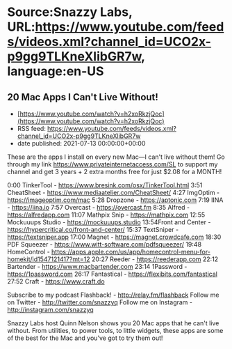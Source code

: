 # Source:Snazzy Labs, URL:https://www.youtube.com/feeds/videos.xml?channel_id=UCO2x-p9gg9TLKneXlibGR7w, language:en-US

## 20 Mac Apps I Can't Live Without!
 - [https://www.youtube.com/watch?v=h2xoRkzjQoc](https://www.youtube.com/watch?v=h2xoRkzjQoc)
 - RSS feed: https://www.youtube.com/feeds/videos.xml?channel_id=UCO2x-p9gg9TLKneXlibGR7w
 - date published: 2021-07-13 00:00:00+00:00

These are the apps I install on every new Mac—I can't live without them!
Go through my link https://www.privateinternetaccess.com/SL to support my channel and get 3 years + 2 extra months free for just $2.08 for a MONTH!

0:00 TinkerTool - https://www.bresink.com/osx/TinkerTool.html
3:51 CheatSheet  - https://www.mediaatelier.com/CheatSheet/
4:27 ImgOptim - https://imageoptim.com/mac
5:28 Dropzone  - https://aptonic.com
7:19 IINA - https://iina.io
7:57 Overcast  - https://overcast.fm
8:35 Alfred - https://alfredapp.com
11:07 Mathpix Snip - https://mathpix.com
12:55 Mockuuups Studio - https://mockuuups.studio
13:54Front and Center - https://hypercritical.co/front-and-center/
15:37 TextSniper - https://textsniper.app
17:00 Magnet - https://magnet.crowdcafe.com
18:30 PDF Squeezer - https://www.witt-software.com/pdfsqueezer/
19:48 HomeControl - https://apps.apple.com/us/app/homecontrol-menu-for-homekit/id1547121417?mt=12
20:27 Reeder - https://reederapp.com
22:12 Bartender - https://www.macbartender.com
23:14 1Password - https://1password.com
26:17 Fantastical - https://flexibits.com/fantastical
27:52 Craft - https://www.craft.do

Subscribe to my podcast Flashback! - http://relay.fm/flashback
Follow me on Twitter - http://twitter.com/snazzyq
Follow me on Instagram - http://instagram.com/snazzyq

Snazzy Labs host Quinn Nelson shows you 20 Mac apps that he can't live without. From utilities, to power tools, to little widgets, these apps are some of the best for the Mac and you've got to try them out!

